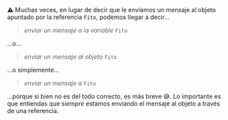 :warning: Muchas veces, en lugar de decir que le enviamos un mensaje al objeto apuntado por la referencia `Fito`, podemos llegar a decir...

> _enviar un mensaje a la variable_ `Fito`

...o...

> _enviar un mensaje al objeto_ `Fito`

...o simplemente...

> _enviar un mensaje a_ `Fito`

...porque si bien no es del todo correcto, es más breve :sweat_smile:. Lo importante es que entiendas que *siempre* estamos enviando el mensaje al objeto a través de una referencia.